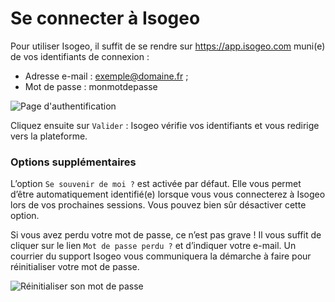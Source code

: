 # Se connecter à Isogeo

Pour utiliser Isogeo, il suffit de se rendre sur https://app.isogeo.com muni(e) de vos identifiants de connexion :

* Adresse e-mail : exemple@domaine.fr ;
* Mot de passe : monmotdepasse

![Page d&apos;authentification](/images/ID_log_in.gif "Page de connexion à la plateforme Isogeo")

Cliquez ensuite sur `Valider` : Isogeo vérifie vos identifiants et vous redirige vers la plateforme.

### Options supplémentaires

L’option `Se souvenir de moi ?` est activée par défaut. Elle vous permet d’être automatiquement identifié(e) lorsque vous vous connecterez à Isogeo lors de vos prochaines sessions. Vous pouvez bien sûr désactiver cette option.

Si vous avez perdu votre mot de passe, ce n’est pas grave ! Il vous suffit de cliquer sur le lien `Mot de passe perdu ?` et d’indiquer votre e-mail. Un courrier du support Isogeo vous communiquera la démarche à faire pour réinitialiser votre mot de passe.

![Réinitialiser son mot de passe](/images/ID_password_reminder_mail.png "Le mail avec le lien de réinitialistion")

